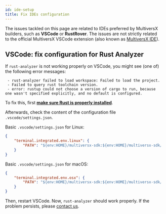 ```yaml
---
id: ide-setup
title: Fix IDEs configuration
---
```


[comment]: # (mx-abstract)

The issues tackled on this page are related to IDEs preferred by MultiversX builders, such as **VSCode** or **RustRover**. The issues are not strictly related to the official MultiversX VSCode extension (also known as [MultiversX IDE](https://marketplace.visualstudio.com/items?itemName=Elrond.vscode-elrond-ide)).

[comment]: # (mx-context-auto)

## VSCode: fix configuration for Rust Analyzer

If `rust-analyzer` is not working properly on VSCode, you might see (one of) the following error messages:

```
 - rust-analyzer failed to load workspace: Failed to load the project.
 - Failed to query rust toolchain version.
 - error: rustup could not choose a version of cargo to run, because one wasn't specified explicitly, and no default is configured.
```

To fix this, first **[make sure Rust is properly installed](/sdk-and-tools/troubleshooting/rust-setup)**.

Afterwards, check the content of the configuration file `.vscode/settings.json`.

Basic `.vscode/settings.json` for Linux:

```json
{
    "terminal.integrated.env.linux": {
        "PATH": "${env:HOME}/multiversx-sdk:${env:HOME}/multiversx-sdk/vmtools:${env:PATH}",
    }
}
```

Basic `.vscode/settings.json` for macOS:

```json
{
    "terminal.integrated.env.osx": {
        "PATH": "${env:HOME}/multiversx-sdk:${env:HOME}/multiversx-sdk/vmtools:${env:PATH}",
    }
}
```

Then, restart VSCode. Now, `rust-analyzer` should work properly. If the problem persists, please [contact us](/developers/overview).
